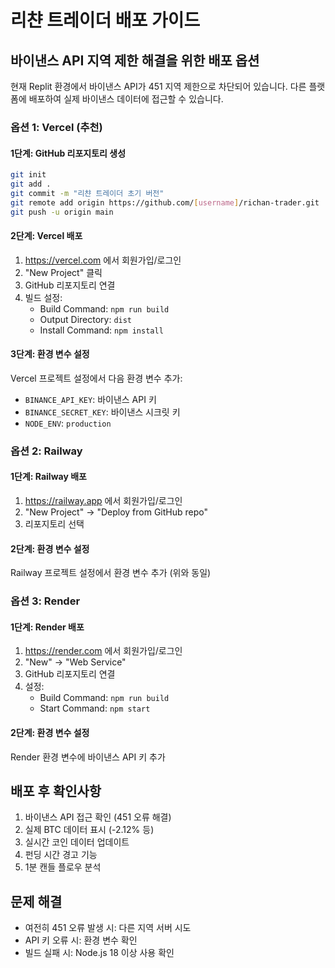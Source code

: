 # 리챤 트레이더 배포 가이드

## 바이낸스 API 지역 제한 해결을 위한 배포 옵션

현재 Replit 환경에서 바이낸스 API가 451 지역 제한으로 차단되어 있습니다. 다른 플랫폼에 배포하여 실제 바이낸스 데이터에 접근할 수 있습니다.

### 옵션 1: Vercel (추천)

#### 1단계: GitHub 리포지토리 생성
```bash
git init
git add .
git commit -m "리챤 트레이더 초기 버전"
git remote add origin https://github.com/[username]/richan-trader.git
git push -u origin main
```

#### 2단계: Vercel 배포
1. https://vercel.com 에서 회원가입/로그인
2. "New Project" 클릭
3. GitHub 리포지토리 연결
4. 빌드 설정:
   - Build Command: `npm run build`
   - Output Directory: `dist`
   - Install Command: `npm install`

#### 3단계: 환경 변수 설정
Vercel 프로젝트 설정에서 다음 환경 변수 추가:
- `BINANCE_API_KEY`: 바이낸스 API 키
- `BINANCE_SECRET_KEY`: 바이낸스 시크릿 키
- `NODE_ENV`: `production`

### 옵션 2: Railway

#### 1단계: Railway 배포
1. https://railway.app 에서 회원가입/로그인
2. "New Project" → "Deploy from GitHub repo"
3. 리포지토리 선택

#### 2단계: 환경 변수 설정
Railway 프로젝트 설정에서 환경 변수 추가 (위와 동일)

### 옵션 3: Render

#### 1단계: Render 배포
1. https://render.com 에서 회원가입/로그인
2. "New" → "Web Service"
3. GitHub 리포지토리 연결
4. 설정:
   - Build Command: `npm run build`
   - Start Command: `npm start`

#### 2단계: 환경 변수 설정
Render 환경 변수에 바이낸스 API 키 추가

## 배포 후 확인사항

1. 바이낸스 API 접근 확인 (451 오류 해결)
2. 실제 BTC 데이터 표시 (-2.12% 등)
3. 실시간 코인 데이터 업데이트
4. 펀딩 시간 경고 기능
5. 1분 캔들 플로우 분석

## 문제 해결

- 여전히 451 오류 발생 시: 다른 지역 서버 시도
- API 키 오류 시: 환경 변수 확인
- 빌드 실패 시: Node.js 18 이상 사용 확인